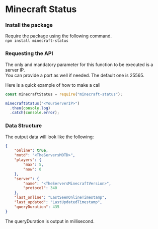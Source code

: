 # Minecraft Status

### Install the package

Require the package using the following command.  
`npm install minecraft-status`

### Requesting the API

The only and mandatory parameter for this function to be executed is a server IP.  
You can provide a port as well if needed. The default one is 25565.

Here is a quick example of how to make a call
```javascript
const minecraftStatus = require("minecraft-status");

minecraftStatus("<YourServerIP>")
  .then(console.log)
  .catch(console.error);
```

### Data Structure
The output data will look like the following:
```json
{
    "online": true,
    "motd": "<TheServersMOTD>",
    "players": {
        "max": 5,
        "now": 0
    },
    "server": {
        "name": "<TheServersMinecraftVersion>",
        "protocol": 340
    },
    "last_online": "LastSeenOnlineTimestamp",
    "last_updated": "LastUpdatedTimestamp",
    "queryDuration": 435
}
```
The queryDuration is output in millisecond.
